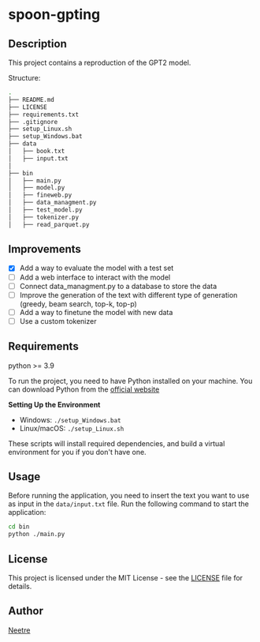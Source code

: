 # spoon-gpting

## Description

This project contains a reproduction of the GPT2 model.

Structure:

```bash
.
├── README.md
├── LICENSE
├── requirements.txt
├── .gitignore
├── setup_Linux.sh
├── setup_Windows.bat
├── data
│   ├── book.txt
│   ├── input.txt
│
├── bin
│   ├── main.py
│   ├── model.py
│   ├── fineweb.py
│   ├── data_managment.py
│   ├── test_model.py
│   ├── tokenizer.py
│   ├── read_parquet.py
```

## Improvements

- [X] Add a way to evaluate the model with a test set
- [ ] Add a web interface to interact with the model
- [ ] Connect data_managment.py to a database to store the data
- [ ] Improve the generation of the text with different type of generation (greedy, beam search, top-k, top-p)
- [ ] Add a way to finetune the model with new data
- [ ] Use a custom tokenizer

## Requirements

python >= 3.9

To run the project, you need to have Python installed on your machine. You can download Python from the [official website](https://www.python.org/downloads/)

**Setting Up the Environment**

* Windows: `./setup_Windows.bat`
* Linux/macOS: `./setup_Linux.sh`

These scripts will install required dependencies, and build a virtual environment for you if you don't have one.

## Usage

Before running the application, you need to insert the text you want to use as input in the `data/input.txt` file.
Run the following command to start the application:

```bash
cd bin
python ./main.py
```

## License

This project is licensed under the MIT License - see the [LICENSE](LICENSE) file for details.

## Author

[Neetre](https://github.com/Neetre)

